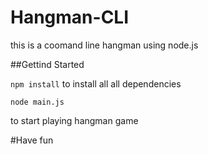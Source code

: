 # Hangman-CLI

this is a coomand line hangman using node.js

##Gettind Started

```npm install```
to install all all dependencies 

```node main.js```

to start playing hangman game


#Have fun